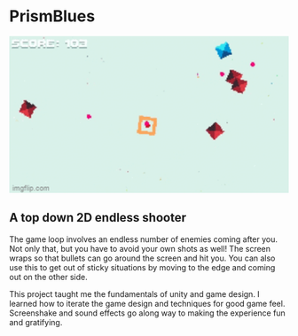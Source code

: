 # PrismBlues
<img src="Demo.gif" width = "600">

##  A top down 2D endless shooter

The game loop involves an endless number of enemies coming after you. Not only that, but you have to avoid your own shots as well! The screen wraps so that bullets can go around the screen and hit you. You can also use this to get out of sticky situations by moving to the edge and coming out on the other side.

This project taught me the fundamentals of unity and game design. I learned how to iterate the game design and techniques for good game feel. Screenshake and sound effects go along way to making the experience fun and gratifying. 
